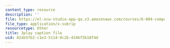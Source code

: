 ```yaml
---
content_type: resource
description: ''
file: https://ol-ocw-studio-app-qa.s3.amazonaws.com/courses/6-004-computation-structures-spring-2017/82de5fb2c1e351149c2b4346f5b18f4d_LWE5p2sCI6o.vtt
file_type: application/x-subrip
resourcetype: Other
title: 3play caption file
uid: 82de5fb2-c1e3-5114-9c2b-4346f5b18f4d
---
```

